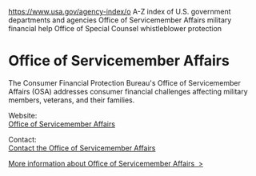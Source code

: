 

https://www.usa.gov/agency-index/o
A-Z index of U.S. government departments and agencies
Office of Servicemember Affairs military financial help
Office of Special Counsel whistleblower protection

# Office of Servicemember Affairs

The Consumer Financial Protection Bureau's Office of Servicemember Affairs (OSA) addresses consumer financial challenges affecting military members, veterans, and their families.

Website:  
[Office of Servicemember Affairs](https://www.consumerfinance.gov/consumer-tools/educator-tools/servicemembers/)

Contact:  
[Contact the Office of Servicemember Affairs](https://www.consumerfinance.gov/about-us/contact-us/)

[More information about Office of Servicemember Affairs  >](https://www.usa.gov/agencies/office-of-servicemember-affairs)
